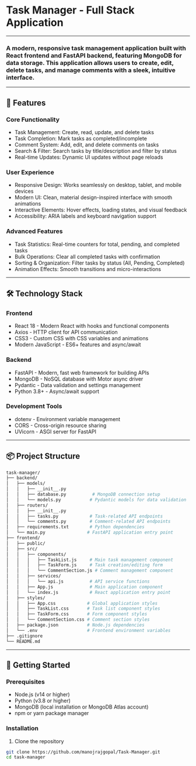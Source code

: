 # Task Manager - Full Stack Application

---

### A modern, responsive task management application built with React frontend and FastAPI backend, featuring MongoDB for data storage. This application allows users to create, edit, delete tasks, and manage comments with a sleek, intuitive interface.

---

## 🚀 Features

### Core Functionality

- Task Management: Create, read, update, and delete tasks
- Task Completion: Mark tasks as completed/incomplete
- Comment System: Add, edit, and delete comments on tasks
- Search & Filter: Search tasks by title/description and filter by status
- Real-time Updates: Dynamic UI updates without page reloads

### User Experience

- Responsive Design: Works seamlessly on desktop, tablet, and mobile devices
- Modern UI: Clean, material design-inspired interface with smooth animations
- Interactive Elements: Hover effects, loading states, and visual feedback
- Accessibility: ARIA labels and keyboard navigation support

### Advanced Features

- Task Statistics: Real-time counters for total, pending, and completed tasks
- Bulk Operations: Clear all completed tasks with confirmation
- Sorting & Organization: Filter tasks by status (All, Pending, Completed)
- Animation Effects: Smooth transitions and micro-interactions

---

## 🛠️ Technology Stack

### Frontend
- React 18 - Modern React with hooks and functional components
- Axios - HTTP client for API communication
- CSS3 - Custom CSS with CSS variables and animations
- Modern JavaScript - ES6+ features and async/await

### Backend
- FastAPI - Modern, fast web framework for building APIs
- MongoDB - NoSQL database with Motor async driver
- Pydantic - Data validation and settings management
- Python 3.8+ - Async/await support

### Development Tools
- dotenv - Environment variable management
- CORS - Cross-origin resource sharing
- UVicorn - ASGI server for FastAPI

---

## 📦 Project Structure

```bash
task-manager/
├── backend/
│   ├── models/
│   │   ├── __init__.py
│   │   ├── database.py          # MongoDB connection setup
│   │   └── models.py           # Pydantic models for data validation
│   ├── routers/
│   │   ├── __init__.py
│   │   ├── tasks.py            # Task-related API endpoints
│   │   └── comments.py         # Comment-related API endpoints
│   ├── requirements.txt        # Python dependencies
│   └── main.py                # FastAPI application entry point
├── frontend/
│   ├── public/
│   ├── src/
│   │   ├── components/
│   │   │   ├── TaskList.js     # Main task management component
│   │   │   ├── TaskForm.js     # Task creation/editing form
│   │   │   └── CommentSection.js # Comment management component
│   │   ├── services/
│   │   │   └── api.js          # API service functions
│   │   ├── App.js              # Main application component
│   │   └── index.js            # React application entry point
│   ├── styles/
│   │   ├── App.css            # Global application styles
│   │   ├── TaskList.css       # Task list component styles
│   │   ├── TaskForm.css       # Form component styles
│   │   └── CommentSection.css # Comment section styles
│   ├── package.json           # Node.js dependencies
│   └── .env                   # Frontend environment variables
├── .gitignore
└── README.md
```

---

## 🚀 Getting Started

### Prerequisites
- Node.js (v14 or higher)
- Python (v3.8 or higher)
- MongoDB (local installation or MongoDB Atlas account)
- npm or yarn package manager

### Installation

1. Clone the repository
```bash
git clone https://github.com/manojrajgopal/Task-Manager.git
cd task-manager
```
